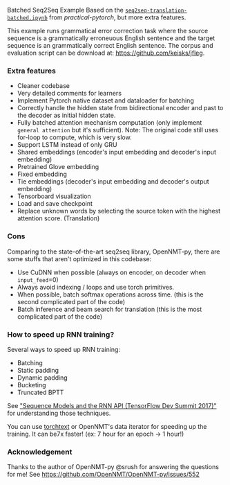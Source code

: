 Batched Seq2Seq Example
Based on the [`seq2seq-translation-batched.ipynb`](https://github.com/spro/practical-pytorch/blob/master/seq2seq-translation/seq2seq-translation-batched.ipynb) from *practical-pytorch*, but more extra features.

This example runs grammatical error correction task where the source sequence is a grammatically erroneuous English sentence and the target sequence is an grammatically correct English sentence. The corpus and evaluation script can be download at: https://github.com/keisks/jfleg.

### Extra features
- Cleaner codebase
- Very detailed comments for learners
- Implement Pytorch native dataset and dataloader for batching
- Correctly handle the hidden state from bidirectional encoder and past to the decoder as initial hidden state.
- Fully batched attention mechanism computation (only implement `general attention` but it's sufficient). Note: The original code still uses for-loop to compute, which is very slow.
- Support LSTM instead of only GRU
- Shared embeddings (encoder's input embedding and decoder's input embedding)
- Pretrained Glove embedding
- Fixed embedding
- Tie embeddings (decoder's input embedding and decoder's output embedding)
- Tensorboard visualization
- Load and save checkpoint
- Replace unknown words by selecting the source token with the highest attention score. (Translation)

### Cons
Comparing to the state-of-the-art seq2seq library, OpenNMT-py, there are some stuffs that aren't optimized in this codebase:
- Use CuDNN when possible (always on encoder, on decoder when `input_feed`=0)
- Always avoid indexing / loops and use torch primitives.
- When possible, batch softmax operations across time. (this is the second complicated part of the code)
- Batch inference and beam search for translation (this is the most complicated part of the code)

### How to speed up RNN training?
Several ways to speed up RNN training:
- Batching
- Static padding
- Dynamic padding
- Bucketing
- Truncated BPTT 

See ["Sequence Models and the RNN API (TensorFlow Dev Summit 2017)"](https://www.youtube.com/watch?v=RIR_-Xlbp7s&t=490s) for understanding those techniques.

You can use [torchtext](http://torchtext.readthedocs.io/en/latest/index.html) or OpenNMT's data iterator for speeding up the training. It can be7x faster! (ex: 7 hour for an epoch -> 1 hour!)

### Acknowledgement
Thanks to the author of OpenNMT-py @srush for answering the questions for me! See https://github.com/OpenNMT/OpenNMT-py/issues/552
